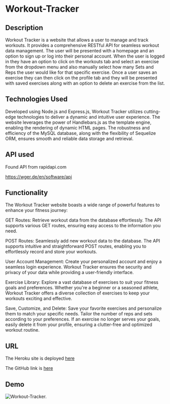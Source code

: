 # Workout-Tracker

## Description

Workout Tracker is a website that allows a user to manage and track workouts. It provides a comprehensive RESTful API for seamless workout data management. The user will be presented with a homepage and an option to sign up or log into their personal account. When the user is logged in they have an option to click on the workouts tab and select an exercise from the dropdown menu and also manually select how many Sets and Reps the user would like for that specific exercise. Once a user saves an exercise they can then click on the profile tab and they will be presented with saved exercises along with an option to delete an exercise from the list. 



## Technologies Used

 Developed using Node.js and Express.js, Workout Tracker utilizes cutting-edge technologies to deliver a dynamic and intuitive user experience. The website leverages the power of Handlebars.js as the template engine, enabling the rendering of dynamic HTML pages. The robustness and efficiency of the MySQL database, along with the flexibility of Sequelize ORM, ensures smooth and reliable data storage and retrieval.

 ## API used
 Found API from rapidapi.com 

 https://wger.de/en/software/api 


## Functionality

The Workout Tracker website boasts a wide range of powerful features to enhance your fitness journey:

GET Routes: Retrieve workout data from the database effortlessly. The API supports various GET routes, ensuring easy access to the information you need.

POST Routes: Seamlessly add new workout data to the database. The API supports intuitive and straightforward POST routes, enabling you to effortlessly record and store your workouts.

User Account Management: Create your personalized account and enjoy a seamless login experience. Workout Tracker ensures the security and privacy of your data while providing a user-friendly interface.

Exercise Library: Explore a vast database of exercises to suit your fitness goals and preferences. Whether you're a beginner or a seasoned athlete, Workout Tracker offers a diverse collection of exercises to keep your workouts exciting and effective.

Save, Customize, and Delete: Save your favorite exercises and personalize them to match your specific needs. Tailor the number of reps and sets according to your preferences. If an exercise no longer serves your goals, easily delete it from your profile, ensuring a clutter-free and optimized workout routine.


## URL 

The Heroku site is deployed [here](https://workout-plus-c7901a67a230.herokuapp.com/)

The GitHub link is [here](https://github.com/Lalu423/workout-tracker.git)


## Demo 

![Workout-Tracker.](./public/images/Workout%20Tracker.gif)